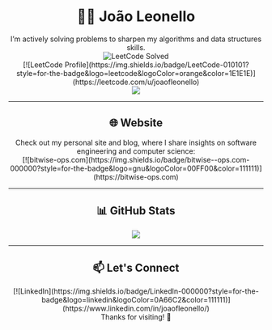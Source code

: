# <div align="center">👨‍💻 João Leonello</div>

<div align="center">
I’m actively solving problems to sharpen my algorithms and data structures skills.
</div>

<div align="center">
  <img src="https://leetcode-badge-sage.vercel.app/badge/joaofleonello?theme=dark" alt="LeetCode Solved" />
</div>

<div align="center">
  [![LeetCode Profile](https://img.shields.io/badge/LeetCode-010101?style=for-the-badge&logo=leetcode&logoColor=orange&color=1E1E1E)](https://leetcode.com/u/joaofleonello)
</div>

<div align="center">
  <img src="https://leetcode-badge-showcase.vercel.app/api?username=joaofleonello&theme=tokyonight&border=border&animated=true" />
</div>

---

## <div align="center">🌐 Website</div>

<div align="center">
Check out my personal site and blog, where I share insights on software engineering and computer science:
</div>

<div align="center">
  [![bitwise-ops.com](https://img.shields.io/badge/bitwise--ops.com-000000?style=for-the-badge&logo=gnu&logoColor=00FF00&color=111111)](https://bitwise-ops.com)
</div>

---

## <div align="center">📊 GitHub Stats</div>

<div align="center">
  <img src="https://github-readme-stats.vercel.app/api/top-langs/?username=JoaoLeonello&layout=pie&theme=tokyonight" />
</div>

---

## <div align="center">📫 Let's Connect</div>

<div align="center">
  [![LinkedIn](https://img.shields.io/badge/LinkedIn-000000?style=for-the-badge&logo=linkedin&logoColor=0A66C2&color=111111)](https://www.linkedin.com/in/joaofleonello/)
</div>

<div align="center">
Thanks for visiting! 🚀
</div>
